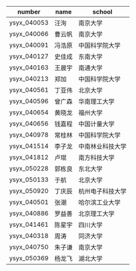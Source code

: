 | number     | name   | school          |
| ---------- | ------ | ---------------- |
| ysyx_040053 | 汪洵   | 南京大学         |
| ysyx_040066 | 曹云帆 | 南京大学         |
| ysyx_040091 | 冯浩原 | 中国科学院大学    |
| ysyx_040127 | 史佳成 | 东南大学         |
| ysyx_040163 | 王晨宇 | 南通大学         |
| ysyx_040213 | 郑加   | 中国科学院大学    |
| ysyx_040561 | 丁亚伟 | 北京大学         |
| ysyx_040596 | 曾广森 | 华南理工大学      |
| ysyx_040654 | 黄晓龙 | 福州大学         |
| ysyx_040656 | 钱嘉程 | 中国计量大学      |
| ysyx_040978 | 常桂林 | 中国科学院大学    |
| ysyx_041514 | 李子龙 | 中南林业科技大学  |
| ysyx_041812 | 卢琨   | 南方科技大学     |
| ysyx_050228 | 郭栋良 | 东北大学        |
| ysyx_050133 | 于航   | 北京大学        |
| ysyx_050920 | 丁庆辰 | 杭州电子科技大学 |
| ysyx_040501 | 张潮   | 哈尔滨工业大学   |
| ysyx_040886 | 罗益善 | 北京理工大学     |
| ysyx_041461 | 陈星宇 | 四川大学         |
| ysyx_040318 | 周涛   | 同济大学         |
| ysyx_040750 | 朱子谦 | 南京大学         |
| ysyx_050369 | 杨龙飞 | 湖北大学         |
